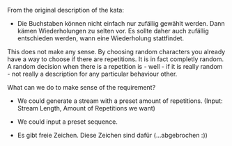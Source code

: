 From the original description of the kata: 
- Die Buchstaben können nicht einfach nur zufällig gewählt werden. Dann kämen Wiederholungen zu selten vor. Es sollte daher auch zufällig entschieden werden, wann eine Wiederholung stattfindet.

This does not make any sense. By choosing random characters you already have a way to choose if there are repetitions. It is in fact completly random.
A random decision when there is a repetition is - well - if it is really random - not really a description for any particular behaviour other.

What can we do to make sense of the requirement?

- We could generate a stream with a preset amount of repetitions.
  (Input: Stream Length, Amount of Repetitions we want)
- We could input a preset sequence.

- Es gibt freie Zeichen. Diese Zeichen sind dafür (...abgebrochen :))
